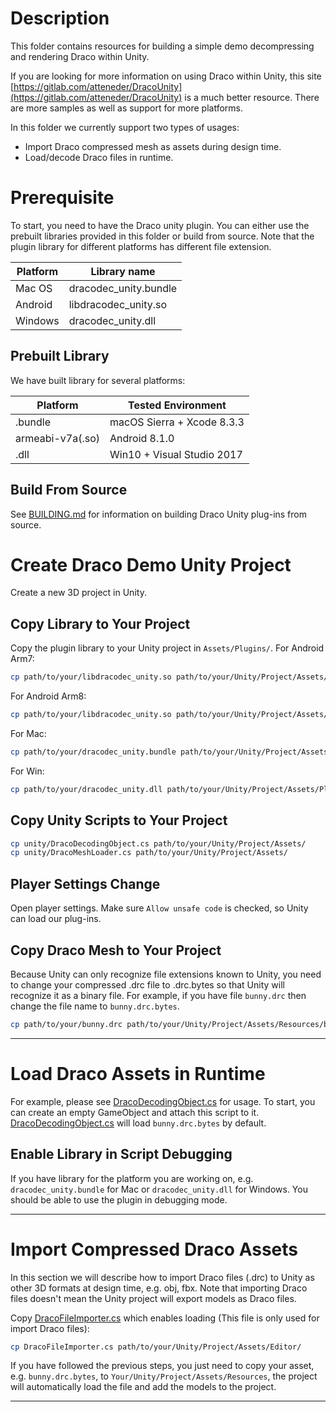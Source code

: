 Description
===========

This folder contains resources for building a simple demo decompressing and rendering Draco within Unity.

If you are looking for more information on using Draco within Unity, this site [https://gitlab.com/atteneder/DracoUnity](https://gitlab.com/atteneder/DracoUnity) is a much better resource. There are more samples as well as support for more platforms.

In this folder we currently support two types of usages:
* Import Draco compressed mesh as assets during design time.
* Load/decode Draco files in runtime.

Prerequisite
============

To start, you need to have the Draco unity plugin. You can either use the
prebuilt libraries provided in this folder or build from source.
Note that the plugin library for different platforms has different file extension.

| Platform | Library name |
| -------- | ------------ |
| Mac OS | dracodec_unity.bundle |
| Android | libdracodec_unity.so |
| Windows | dracodec_unity.dll |

Prebuilt Library
----------------

We have built library for several platforms:

| Platform | Tested Environment |
| -------- | ------------------ |
| .bundle  | macOS Sierra + Xcode 8.3.3 |
| armeabi-v7a(.so) | Android 8.1.0 |
| .dll | Win10 + Visual Studio 2017 |

Build From Source
-----------------
See [BUILDING.md](BUILDING.md) for information on building Draco Unity plug-ins from source.

Create Draco Demo Unity Project
===============================

Create a new 3D project in Unity.

Copy Library to Your Project
----------------------------
Copy the plugin library to your Unity project in `Assets/Plugins/`.
For Android Arm7:

~~~~ bash
cp path/to/your/libdracodec_unity.so path/to/your/Unity/Project/Assets/Plugins/Android/libs/armeabi-v7a/
~~~~

For Android Arm8:

~~~~ bash
cp path/to/your/libdracodec_unity.so path/to/your/Unity/Project/Assets/Plugins/Android/libs/arm64-v8a/
~~~~

For Mac:

~~~~ bash
cp path/to/your/dracodec_unity.bundle path/to/your/Unity/Project/Assets/Plugins/
~~~~

For Win:

~~~~ bash
cp path/to/your/dracodec_unity.dll path/to/your/Unity/Project/Assets/Plugins/
~~~~


Copy Unity Scripts to Your Project
----------------------------------

~~~~ bash
cp unity/DracoDecodingObject.cs path/to/your/Unity/Project/Assets/
cp unity/DracoMeshLoader.cs path/to/your/Unity/Project/Assets/
~~~~

Player Settings Change
-------------------------------
Open player settings. Make sure `Allow unsafe code` is checked, so Unity can load our plug-ins.

Copy Draco Mesh to Your Project
-------------------------------
Because Unity can only recognize file extensions known to Unity, you need to change your compressed .drc file to .drc.bytes so that Unity will recognize it as a binary file. For example, if you have file `bunny.drc` then change the file name to `bunny.drc.bytes`.

~~~~ bash
cp path/to/your/bunny.drc path/to/your/Unity/Project/Assets/Resources/bunny.drc.bytes
~~~~


---

Load Draco Assets in Runtime
============================
For example, please see [DracoDecodingObject.cs](DracoDecodingObject.cs) for usage. To start, you can create an empty GameObject and attach this script to it. [DracoDecodingObject.cs](DracoDecodingObject.cs) will load `bunny.drc.bytes` by default.

Enable Library in Script Debugging
----------------------------------
If you have library for the platform you are working on, e.g. `dracodec_unity.bundle` for Mac or `dracodec_unity.dll` for  Windows. You should be able to use the plugin in debugging mode.

---

Import Compressed Draco Assets
==============================
In this section we will describe how to import Draco files (.drc) to Unity as
other 3D formats at design time, e.g. obj, fbx.
Note that importing Draco files doesn't mean the Unity project will export models as Draco files.

Copy [DracoFileImporter.cs](Editor/DracoFileImporter.cs) which enables loading (This file is only used for import Draco files):

~~~~ bash
cp DracoFileImporter.cs path/to/your/Unity/Project/Assets/Editor/
~~~~

If you have followed the previous steps, you just need to copy your asset, e.g. `bunny.drc.bytes`, to `Your/Unity/Project/Assets/Resources`, the project will automatically load the file and add the models to the project.

---
